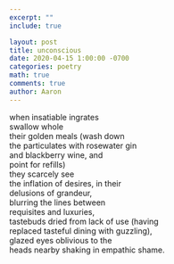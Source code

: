```yaml
---
excerpt: ""
include: true

layout: post
title: unconscious 
date: 2020-04-15 1:00:00 -0700
categories: poetry
math: true
comments: true
author: Aaron
---
```



when insatiable ingrates  
swallow whole  
their golden meals (wash down  
the particulates with rosewater gin  
and blackberry wine, and  
point for refills)  
they scarcely see  
the inflation of desires, in their  
delusions of grandeur,  
blurring the lines between  
requisites and luxuries,  
tastebuds dried from lack of use (having  
replaced tasteful dining with guzzling),  
glazed eyes oblivious to the  
heads nearby shaking in empathic shame.
